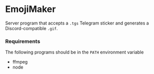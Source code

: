 # EmojiMaker
Server program that accepts a `.tgs` Telegram sticker and generates a Discord-compatible `.gif`.

### Requirements
The following programs should be in the `PATH` environment variable
- ffmpeg
- node